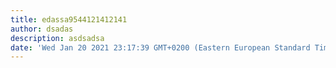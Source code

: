 ```yaml
---
title: edassa9544121412141
author: dsadas
description: asdsadsa
date: 'Wed Jan 20 2021 23:17:39 GMT+0200 (Eastern European Standard Time)'
---
```

